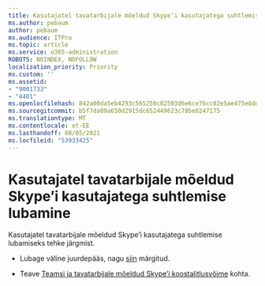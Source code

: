 ```yaml
---
title: Kasutajatel tavatarbijale mõeldud Skype’i kasutajatega suhtlemise lubamine
ms.author: pebaum
author: pebaum
ms.audience: ITPro
ms.topic: article
ms.service: o365-administration
ROBOTS: NOINDEX, NOFOLLOW
localization_priority: Priority
ms.custom: ''
ms.assetid:
- "9001733"
- "4401"
ms.openlocfilehash: 842a00da5eb4293c565258c82593d6e6ce76cc02e5ae475e8dd7f7613640d605
ms.sourcegitcommit: b5f7da89a650d2915dc652449623c78be6247175
ms.translationtype: MT
ms.contentlocale: et-EE
ms.lasthandoff: 08/05/2021
ms.locfileid: "53933425"
---
```

# <a name="allow-your-users-to-communicate-with-skype-consumer-users"></a>Kasutajatel tavatarbijale mõeldud Skype’i kasutajatega suhtlemise lubamine

Kasutajatel tavatarbijale mõeldud Skype’i kasutajatega suhtlemise lubamiseks tehke järgmist.

- Lubage väline juurdepääs, nagu [siin](https://docs.microsoft.com/microsoftteams/manage-external-access#allow-or-block-domains) märgitud.

- Teave [Teamsi ja tavatarbijale mõeldud Skype’i koostalitlusvõime](https://docs.microsoft.com/microsoftteams/teams-skype-interop) kohta.
